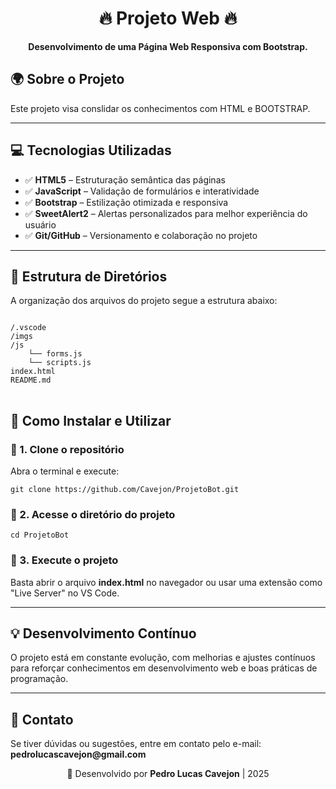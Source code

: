 <h1 align="center">🔥 Projeto Web 🔥</h1>

<p align="center">
  <strong>Desenvolvimento de uma Página Web Responsiva com Bootstrap.</strong>
</p>

<h2>🌍 Sobre o Projeto</h2>
<p>
  Este projeto visa conslidar os conhecimentos com HTML e BOOTSTRAP.
</p>

---

<h2>💻 Tecnologias Utilizadas</h2>
<ul>
  <li>✅ <strong>HTML5</strong> – Estruturação semântica das páginas</li>
  <li>✅ <strong>JavaScript</strong> – Validação de formulários e interatividade</li>
  <li>✅ <strong>Bootstrap</strong> – Estilização otimizada e responsiva</li>
  <li>✅ <strong>SweetAlert2</strong> – Alertas personalizados para melhor experiência do usuário</li>
  <li>✅ <strong>Git/GitHub</strong> – Versionamento e colaboração no projeto</li>
</ul>

---

<h2>📁 Estrutura de Diretórios</h2>
<p>A organização dos arquivos do projeto segue a estrutura abaixo:</p>
<pre>
<code>
/.vscode
/imgs
/js
    └── forms.js
    └── scripts.js
index.html
README.md
</code>
</pre>

<h2>🚀 Como Instalar e Utilizar</h2>

<h3>🔹 1. Clone o repositório</h3>
<p>Abra o terminal e execute:</p>
<pre><code>git clone https://github.com/Cavejon/ProjetoBot.git</code></pre>

<h3>🔹 2. Acesse o diretório do projeto</h3>
<pre><code>cd ProjetoBot</code></pre>

<h3>🔹 3. Execute o projeto</h3>
<p>Basta abrir o arquivo <strong>index.html</strong> no navegador ou usar uma extensão como "Live Server" no VS Code.</p>

---

<h2>💡 Desenvolvimento Contínuo</h2>
<p>
  O projeto está em constante evolução, com melhorias e ajustes contínuos para reforçar conhecimentos em desenvolvimento web e boas práticas de programação.
</p>

---

<h2>📩 Contato</h2>
<p>Se tiver dúvidas ou sugestões, entre em contato pelo e-mail: <strong>pedrolucascavejon@gmail.com</strong></p>

<p align="center">🚀 Desenvolvido por <strong>Pedro Lucas Cavejon</strong> | 2025</p>
